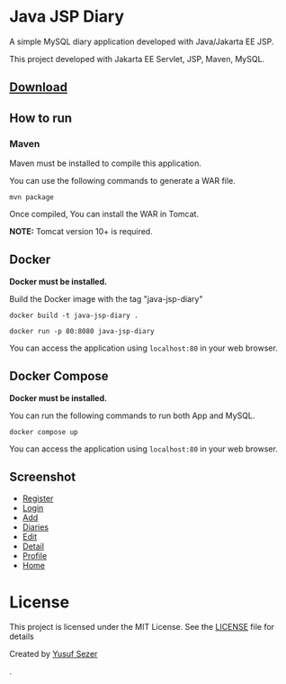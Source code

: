 # Java JSP Diary

A simple MySQL diary application developed with Java/Jakarta EE JSP.

This project developed with Jakarta EE Servlet, JSP, Maven, MySQL.

## [Download](https://github.com/yusufsefasezer/java-jsp-diary/archive/master.zip)

## How to run

### Maven

Maven must be installed to compile this application.

You can use the following commands to generate a WAR file.

```
mvn package
```

Once compiled, You can install the WAR in Tomcat.

**NOTE:** Tomcat version 10+ is required.

## Docker

**Docker must be installed.**

Build the Docker image with the tag "java-jsp-diary"

```
docker build -t java-jsp-diary .
```

```
docker run -p 80:8080 java-jsp-diary
```

You can access the application using `localhost:80` in your web browser.

## Docker Compose

**Docker must be installed.**

You can run the following commands to run both App and MySQL.

```
docker compose up
```

You can access the application using `localhost:80` in your web browser.

## Screenshot

- [Register](screenshot/register.png)
- [Login](screenshot/login.png)
- [Add](screenshot/add.png)
- [Diaries](screenshot/diaries.png)
- [Edit](screenshot/edit.png)
- [Detail](screenshot/detail.png)
- [Profile](screenshot/profile.png)
- [Home](screenshot/home.png)

# License
This project is licensed under the MIT License. See the [LICENSE](LICENSE) file for details

Created by [Yusuf Sezer](https://www.yusufsezer.com)

.
